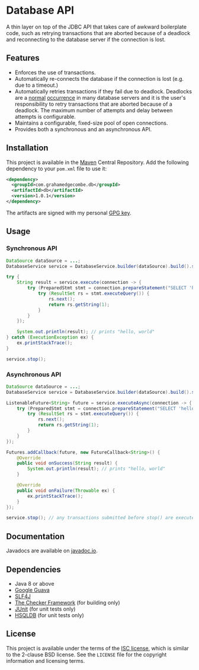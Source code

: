 Database API
============

A thin layer on top of the JDBC API that takes care of awkward boilerplate
code, such as retrying transactions that are aborted because of a deadlock and
reconnecting to the database server if the connection is lost.

Features
--------

 * Enforces the use of transactions.
 * Automatically re-connects the database if the connection is lost (e.g. due
   to a timeout.)
 * Automatically retries transactions if they fail due to deadlock. Deadlocks
   are a [normal][mysql-deadlock] [occurrence][pg-deadlock] in many database
   servers and it is the user's responsibility to retry transactions that are
   aborted because of a deadlock. The maximum number of attempts and delay
   between attempts is configurable.
 * Maintains a configurable, fixed-size pool of open connections.
 * Provides both a synchronous and an asynchronous API.

Installation
------------

This project is available in the [Maven][mvn] Central Repository. Add the
following dependency to your `pom.xml` file to use it:

```xml
<dependency>
  <groupId>com.grahamedgecombe.db</groupId>
  <artifactId>db</artifactId>
  <version>1.0.1</version>
</dependency>
```

The artifacts are signed with my personal [GPG key][gpg].

Usage
-----

### Synchronous API

```java
DataSource dataSource = ...;
DatabaseService service = DatabaseService.builder(dataSource).build().start();

try {
    String result = service.execute(connection -> {
        try (PreparedStmt stmt = connection.prepareStatement("SELECT 'hello, world';")) {
            try (ResultSet rs = stmt.executeQuery()) {
                rs.next();
                return rs.getString(1);
            }
        }
    });

    System.out.println(result); // prints "hello, world"
} catch (ExecutionException ex) {
    ex.printStackTrace();
}

service.stop();
```

### Asynchronous API

```java
DataSource dataSource = ...;
DatabaseService service = DatabaseService.builder(dataSource).build().start();

ListenableFuture<String> future = service.executeAsync(connection -> {
    try (PreparedStmt stmt = connection.prepareStatement("SELECT 'hello, world';")) {
        try (ResultSet rs = stmt.executeQuery()) {
            rs.next();
            return rs.getString(1);
        }
    }
});

Futures.addCallback(future, new FutureCallback<String>() {
    @Override
    public void onSuccess(String result) {
        System.out.println(result); // prints "hello, world"
    }

    @Override
    public void onFailure(Throwable ex) {
        ex.printStackTrace();
    }
});

service.stop(); // any transactions submitted before stop() are executed before stop() returns
```

Documentation
-------------

Javadocs are available on [javadoc.io][javadoc].

Dependencies
------------

 * Java 8 or above
 * [Google Guava][guava]
 * [SLF4J][slf4j]
 * [The Checker Framework][checker] (for building only)
 * [JUnit][junit] (for unit tests only)
 * [HSQLDB][hsqldb] (for unit tests only)

License
-------

This project is available under the terms of the [ISC license][isc], which is
similar to the 2-clause BSD license. See the `LICENSE` file for the copyright
information and licensing terms.

[gpg]: https://grahamedgecombe.com/gpe.asc
[mvn]: https://maven.apache.org/
[isc]: http://opensource.org/licenses/isc-license.txt
[guava]: https://github.com/google/guava
[slf4j]: http://slf4j.org/
[checker]: http://types.cs.washington.edu/checker-framework/
[junit]: http://junit.org/
[hsqldb]: http://hsqldb.org/
[mysql-deadlock]: https://dev.mysql.com/doc/refman/5.7/en/innodb-deadlocks.html
[pg-deadlock]: http://www.postgresql.org/docs/current/static/explicit-locking.html#LOCKING-DEADLOCKS
[javadoc]: https://www.javadoc.io/doc/com.grahamedgecombe.db/db/
